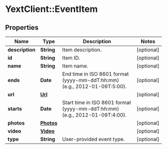 # YextClient::EventItem

## Properties
Name | Type | Description | Notes
------------ | ------------- | ------------- | -------------
**description** | **String** | Item description. | [optional] 
**id** | **String** | Item ID. | [optional] 
**name** | **String** | Item name. | [optional] 
**ends** | **Date** | End time in ISO 8601 format (yyyy-mm-ddT:hh:mm) (e.g., 2012-01-09T:5:00). | [optional] 
**url** | [**Url**](Url.md) |  | [optional] 
**starts** | **Date** | Start time in ISO 8601 format (yyyy-mm-ddT:hh:mm) (e.g., 2012-01-09T:4:00). | [optional] 
**photos** | [**Photos**](Photos.md) |  | [optional] 
**video** | [**Video**](Video.md) |  | [optional] 
**type** | **String** | User-provided event type. | [optional] 



